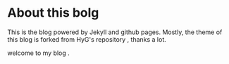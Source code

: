 # About this bolg
This is the blog powered by Jekyll and github pages. Mostly, the theme of this blog is forked from HyG's repository , thanks a lot.

welcome to my blog .
